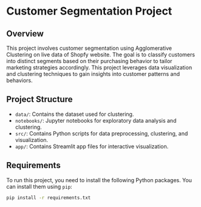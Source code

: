 # Customer Segmentation Project

## Overview

This project involves customer segmentation using Agglomerative Clustering on live data of Shopfy website. The goal is to classify customers into distinct segments based on their purchasing behavior to tailor marketing strategies accordingly. This project leverages data visualization and clustering techniques to gain insights into customer patterns and behaviors.

## Project Structure

- `data/`: Contains the dataset used for clustering.
- `notebooks/`: Jupyter notebooks for exploratory data analysis and clustering.
- `src/`: Contains Python scripts for data preprocessing, clustering, and visualization.
- `app/`: Contains Streamlit app files for interactive visualization.

## Requirements

To run this project, you need to install the following Python packages. You can install them using `pip`:

```bash
pip install -r requirements.txt
